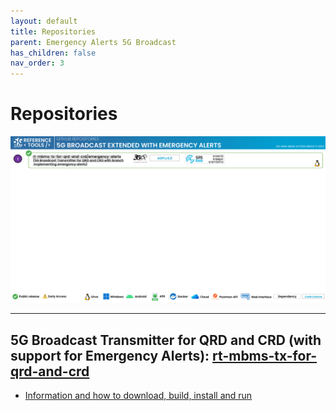 ```yaml
---
layout: default
title: Repositories
parent: Emergency Alerts 5G Broadcast
has_children: false
nav_order: 3
---
```

# Repositories

<img src="../../assets/images/projects/ew_repos.png">

---

## 5G Broadcast Transmitter for QRD and CRD (with support for Emergency Alerts): [rt-mbms-tx-for-qrd-and-crd](https://github.com/5G-MAG/rt-mbms-tx-for-qrd-and-crd/tree/emergency-alerts)
* [Information and how to download, build, install and run](https://github.com/5G-MAG/rt-mbms-tx-for-qrd-and-crd/tree/emergency-alerts/README.md)
